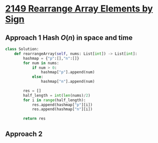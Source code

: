 
# [2149 Rearrange Array Elements by Sign](https://leetcode.com/problems/rearrange-array-elements-by-sign/description/?envType=daily-question&envId=2024-02-14)

## Approach 1 Hash $O(n)$ in space and time

```python
class Solution:
    def rearrangeArray(self, nums: List[int]) -> List[int]:
        hashmap = {"p":[],"n":[]}
        for num in nums:
            if num > 0:
                hashmap["p"].append(num)
            else:
                hashmap["n"].append(num)
        
        res = []
        half_length = int(len(nums)/2)
        for i in range(half_length):
            res.append(hashmap["p"][i])
            res.append(hashmap["n"][i])
        
        return res
```

## Approach 2